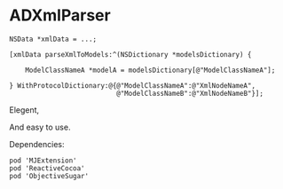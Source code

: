 # ADXmlParser

    NSData *xmlData = ...;
    
    [xmlData parseXmlToModels:^(NSDictionary *modelsDictionary) {

        ModelClassNameA *modelA = modelsDictionary[@"ModelClassNameA"];
        
    } WithProtocolDictionary:@{@"ModelClassNameA":@"XmlNodeNameA",
                               @"ModelClassNameB":@"XmlNodeNameB"}];


Elegent,

And easy to use.


Dependencies: 

    pod 'MJExtension'
    pod 'ReactiveCocoa'
    pod 'ObjectiveSugar'
